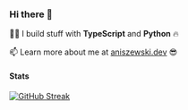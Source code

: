 ### Hi there 👋

👨‍💻 I build stuff with **TypeScript** and **Python** 🔥

📫 Learn more about me at [aniszewski.dev](https://aniszewski.dev) 😎

#### Stats
[![GitHub Streak](https://streak-stats.demolab.com?user=jaqb8&theme=whatsapp-dark&hide_border=true)](https://git.io/streak-stats)

